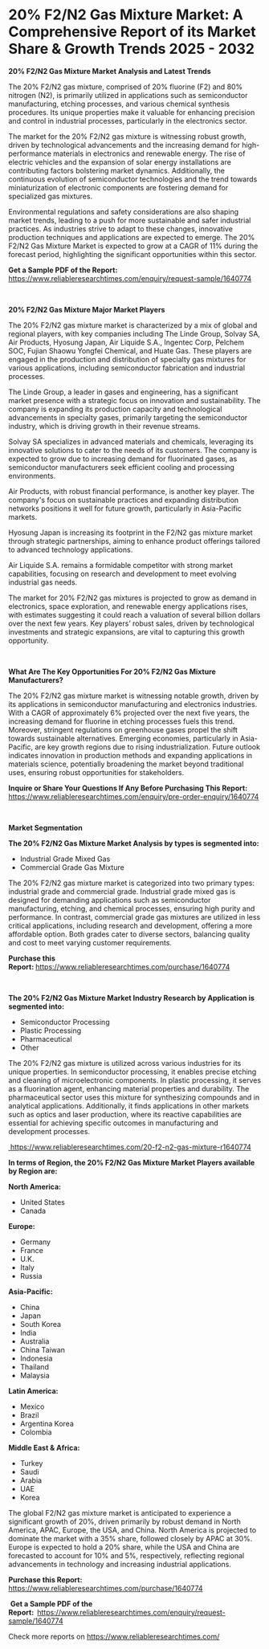 <p><h1>20% F2/N2 Gas Mixture Market: A Comprehensive Report of its Market Share & Growth Trends 2025 - 2032</h1></p><p><strong>20% F2/N2 Gas Mixture Market Analysis and Latest Trends</strong></p>
<p><p>The 20% F2/N2 gas mixture, comprised of 20% fluorine (F2) and 80% nitrogen (N2), is primarily utilized in applications such as semiconductor manufacturing, etching processes, and various chemical synthesis procedures. Its unique properties make it valuable for enhancing precision and control in industrial processes, particularly in the electronics sector.</p><p>The market for the 20% F2/N2 gas mixture is witnessing robust growth, driven by technological advancements and the increasing demand for high-performance materials in electronics and renewable energy. The rise of electric vehicles and the expansion of solar energy installations are contributing factors bolstering market dynamics. Additionally, the continuous evolution of semiconductor technologies and the trend towards miniaturization of electronic components are fostering demand for specialized gas mixtures.</p><p>Environmental regulations and safety considerations are also shaping market trends, leading to a push for more sustainable and safer industrial practices. As industries strive to adapt to these changes, innovative production techniques and applications are expected to emerge. The 20% F2/N2 Gas Mixture Market is expected to grow at a CAGR of 11% during the forecast period, highlighting the significant opportunities within this sector.</p></p>
<p><strong>Get a Sample PDF of the Report:&nbsp;</strong> <a href="https://www.reliableresearchtimes.com/enquiry/request-sample/1640774?utm_campaign=2237&utm_medium=2&utm_source=Github&utm_content=ia&utm_term=23032025&utm_id=20-f2n2-gas-mixture">https://www.reliableresearchtimes.com/enquiry/request-sample/1640774</a></p>
<p>&nbsp;</p>
<p><strong>20% F2/N2 Gas Mixture Major Market Players</strong></p>
<p><p>The 20% F2/N2 gas mixture market is characterized by a mix of global and regional players, with key companies including The Linde Group, Solvay SA, Air Products, Hyosung Japan, Air Liquide S.A., Ingentec Corp, Pelchem SOC, Fujian Shaowu Yongfei Chemical, and Huate Gas. These players are engaged in the production and distribution of specialty gas mixtures for various applications, including semiconductor fabrication and industrial processes.</p><p>The Linde Group, a leader in gases and engineering, has a significant market presence with a strategic focus on innovation and sustainability. The company is expanding its production capacity and technological advancements in specialty gases, primarily targeting the semiconductor industry, which is driving growth in their revenue streams.</p><p>Solvay SA specializes in advanced materials and chemicals, leveraging its innovative solutions to cater to the needs of its customers. The company is expected to grow due to increasing demand for fluorinated gases, as semiconductor manufacturers seek efficient cooling and processing environments.</p><p>Air Products, with robust financial performance, is another key player. The company's focus on sustainable practices and expanding distribution networks positions it well for future growth, particularly in Asia-Pacific markets.</p><p>Hyosung Japan is increasing its footprint in the F2/N2 gas mixture market through strategic partnerships, aiming to enhance product offerings tailored to advanced technology applications.</p><p>Air Liquide S.A. remains a formidable competitor with strong market capabilities, focusing on research and development to meet evolving industrial gas needs. </p><p>The market for 20% F2/N2 gas mixtures is projected to grow as demand in electronics, space exploration, and renewable energy applications rises, with estimates suggesting it could reach a valuation of several billion dollars over the next few years. Key players’ robust sales, driven by technological investments and strategic expansions, are vital to capturing this growth opportunity.</p></p>
<p>&nbsp;</p>
<p><strong>What Are The Key Opportunities For 20% F2/N2 Gas Mixture Manufacturers?</strong></p>
<p><p>The 20% F2/N2 gas mixture market is witnessing notable growth, driven by its applications in semiconductor manufacturing and electronics industries. With a CAGR of approximately 6% projected over the next five years, the increasing demand for fluorine in etching processes fuels this trend. Moreover, stringent regulations on greenhouse gases propel the shift towards sustainable alternatives. Emerging economies, particularly in Asia-Pacific, are key growth regions due to rising industrialization. Future outlook indicates innovation in production methods and expanding applications in materials science, potentially broadening the market beyond traditional uses, ensuring robust opportunities for stakeholders.</p></p>
<p><strong>Inquire or Share Your Questions If Any Before Purchasing This Report:</strong> <a href="https://www.reliableresearchtimes.com/enquiry/pre-order-enquiry/1640774?utm_campaign=2237&utm_medium=2&utm_source=Github&utm_content=ia&utm_term=23032025&utm_id=20-f2n2-gas-mixture">https://www.reliableresearchtimes.com/enquiry/pre-order-enquiry/1640774</a></p>
<p>&nbsp;</p>
<p><strong>Market Segmentation</strong></p>
<p><strong>The 20% F2/N2 Gas Mixture Market Analysis by types is segmented into:</strong></p>
<p><ul><li>Industrial Grade Mixed Gas</li><li>Commercial Grade Gas Mixture</li></ul></p>
<p><p>The 20% F2/N2 gas mixture market is categorized into two primary types: industrial grade and commercial grade. Industrial grade mixed gas is designed for demanding applications such as semiconductor manufacturing, etching, and chemical processes, ensuring high purity and performance. In contrast, commercial grade gas mixtures are utilized in less critical applications, including research and development, offering a more affordable option. Both grades cater to diverse sectors, balancing quality and cost to meet varying customer requirements.</p></p>
<p><strong>Purchase this Report:&nbsp;</strong><a href="https://www.reliableresearchtimes.com/purchase/1640774?utm_campaign=2237&utm_medium=2&utm_source=Github&utm_content=ia&utm_term=23032025&utm_id=20-f2n2-gas-mixture">https://www.reliableresearchtimes.com/purchase/1640774</a></p>
<p>&nbsp;</p>
<p><strong>The 20% F2/N2 Gas Mixture Market Industry Research by Application is segmented into:</strong></p>
<p><ul><li>Semiconductor Processing</li><li>Plastic Processing</li><li>Pharmaceutical</li><li>Other</li></ul></p>
<p><p>The 20% F2/N2 gas mixture is utilized across various industries for its unique properties. In semiconductor processing, it enables precise etching and cleaning of microelectronic components. In plastic processing, it serves as a fluorination agent, enhancing material properties and durability. The pharmaceutical sector uses this mixture for synthesizing compounds and in analytical applications. Additionally, it finds applications in other markets such as optics and laser production, where its reactive capabilities are essential for achieving specific outcomes in manufacturing and development processes.</p></p>
<p><a href="https://www.reliableresearchtimes.com/20-f2-n2-gas-mixture-r1640774?utm_campaign=2237&utm_medium=2&utm_source=Github&utm_content=ia&utm_term=23032025&utm_id=20-f2n2-gas-mixture">&nbsp;https://www.reliableresearchtimes.com/20-f2-n2-gas-mixture-r1640774</a></p>
<p><strong>In terms of Region, the 20% F2/N2 Gas Mixture Market Players available by Region are:</strong></p>
<p>
    <p> <strong> North America: </strong>
        <ul>
            <li>United States</li>
            <li>Canada</li>
        </ul>
        </p> 
    <p> <strong> Europe: </strong>
        <ul>
            <li>Germany</li>
            <li>France</li>
            <li>U.K.</li>
            <li>Italy</li>
            <li>Russia</li>
        </ul>
        </p> 
    <p> <strong> Asia-Pacific: </strong>
        <ul>
            <li>China</li>
            <li>Japan</li>
            <li>South Korea</li>
            <li>India</li>
            <li>Australia</li>
            <li>China Taiwan</li>
            <li>Indonesia</li>
            <li>Thailand</li>
            <li>Malaysia</li>
        </ul>
        </p> 
    <p> <strong> Latin America: </strong>
        <ul>
            <li>Mexico</li>
            <li>Brazil</li>
            <li>Argentina Korea</li>
            <li>Colombia</li>
        </ul>
        </p> 
    <p> <strong> Middle East & Africa: </strong>
        <ul>
            <li>Turkey</li>
            <li>Saudi</li>
            <li>Arabia</li>
            <li>UAE</li>
            <li>Korea</li>
        </ul>
    </p>
    </p>
<p><p>The global F2/N2 gas mixture market is anticipated to experience a significant growth of 20%, driven primarily by robust demand in North America, APAC, Europe, the USA, and China. North America is projected to dominate the market with a 35% share, followed closely by APAC at 30%. Europe is expected to hold a 20% share, while the USA and China are forecasted to account for 10% and 5%, respectively, reflecting regional advancements in technology and increasing industrial applications.</p></p>
<p><strong>Purchase this Report: </strong><a href="https://www.reliableresearchtimes.com/purchase/1640774?utm_campaign=2237&utm_medium=2&utm_source=Github&utm_content=ia&utm_term=23032025&utm_id=20-f2n2-gas-mixture">https://www.reliableresearchtimes.com/purchase/1640774</a></p>
<p>&nbsp;<strong>Get a Sample PDF of the Report:&nbsp;&nbsp;</strong><a href="https://www.reliableresearchtimes.com/enquiry/request-sample/1640774?utm_campaign=2237&utm_medium=2&utm_source=Github&utm_content=ia&utm_term=23032025&utm_id=20-f2n2-gas-mixture">https://www.reliableresearchtimes.com/enquiry/request-sample/1640774</a></p>
<p><strong></strong></p>
<p>Check more reports on <a href="https://www.reliableresearchtimes.com/?utm_campaign=2237&utm_medium=2&utm_source=Github&utm_content=ia&utm_term=23032025&utm_id=20-f2n2-gas-mixture">https://www.reliableresearchtimes.com/</a></p>